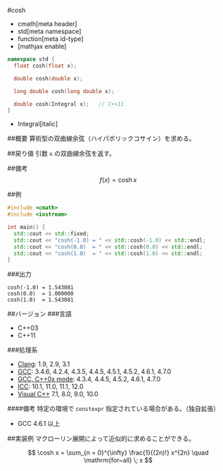 #cosh
* cmath[meta header]
* std[meta namespace]
* function[meta id-type]
* [mathjax enable]

```cpp
namespace std {
  float cosh(float x);

  double cosh(double x);

  long double cosh(long double x);

  double cosh(Integral x);   // C++11
}
```
* Integral[italic]

##概要
算術型の双曲線余弦（ハイパボリックコサイン）を求める。


##戻り値
引数 `x` の双曲線余弦を返す。


##備考
$$ f(x) = \cosh x $$


##例
```cpp
#include <cmath>
#include <iostream>

int main() {
  std::cout << std::fixed;
  std::cout << "cosh(-1.0) = " << std::cosh(-1.0) << std::endl;
  std::cout << "cosh(0.0)  = " << std::cosh(0.0) << std::endl;
  std::cout << "cosh(1.0)  = " << std::cosh(1.0) << std::endl;
}
```

###出力
```
cosh(-1.0) = 1.543081
cosh(0.0)  = 1.000000
cosh(1.0)  = 1.543081
```

##バージョン
###言語
- C++03
- C++11

###処理系
- [Clang](/implementation.md#clang): 1.9, 2.9, 3.1
- [GCC](/implementation.md#gcc): 3.4.6, 4.2.4, 4.3.5, 4.4.5, 4.5.1, 4.5.2, 4.6.1, 4.7.0
- [GCC, C++0x mode](/implementation.md#gcc): 4.3.4, 4.4.5, 4.5.2, 4.6.1, 4.7.0
- [ICC](/implementation.md#icc): 10.1, 11.0, 11.1, 12.0
- [Visual C++](/implementation.md#visual_cpp) 7.1, 8.0, 9.0, 10.0

####備考
特定の環境で `constexpr` 指定されている場合がある。（独自拡張）

- GCC 4.6.1 以上


##実装例
マクローリン展開によって近似的に求めることができる。

$$ \cosh x = \sum_{n = 0}^{\infty} \frac{1}{(2n)!} x^{2n} \quad \mathrm{for~all} \; x $$
